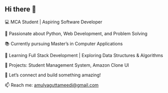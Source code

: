## Hi there 👋
💻 MCA Student | Aspiring Software Developer

🚀 Passionate about Python, Web Development, and Problem Solving 

📚 Currently pursuing Master’s in Computer Applications 

🌱 Learning Full Stack Development | Exploring Data Structures & Algorithms

📂 Projects: Student Management System, Amazon Clone UI 

🔗 Let’s connect and build something amazing! 

📫 Reach me: amulyaguttameedi@gmail.com
<!--
**GuttameediAmulya/GuttameediAmulya** is a ✨ _special_ ✨ repository because its `README.md` (this file) appears on your GitHub profile.

Here are some ideas to get you started:

- 🔭 I’m currently working on ...
- 🌱 I’m currently learning ...
- 👯 I’m looking to collaborate on ...
- 🤔 I’m looking for help with ...
- 💬 Ask me about ...
- 📫 How to reach me: ...
- 😄 Pronouns: ...
- ⚡ Fun fact: ...
-->
